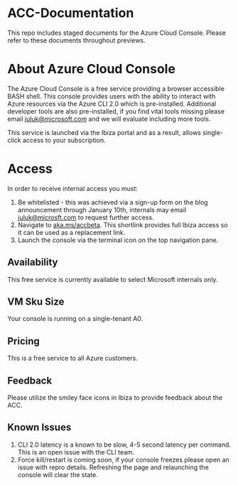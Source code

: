 # ACC-Documentation
This repo includes staged documents for the Azure Cloud Console. Please refer to these documents throughout previews.

# About Azure Cloud Console
The Azure Cloud Console is a free service providing a browser accessible BASH shell. This console provides users with the ability to interact with Azure resources via the Azure CLI 2.0 which is pre-installed. Additional developer tools are also pre-installed, if you find vital tools missing please email juluk@microsoft.com and we will evaluate including more tools. 

This service is launched via the Ibiza portal and as a result, allows single-click access to your subscription.

# Access 
In order to receive internal access you must:
1. Be whitelisted - this was achieved via a sign-up form on the blog announcement through January 10th, internals may email juluk@microsft.com to request further access.
2. Navigate to [aka.ms/accbeta](www.aka.ms/accbeta). This shortlink provides full Ibiza access so it can be used as a replacement link.
3. Launch the console via the terminal icon on the top navigation pane.

## Availability
This free service is currently available to select Microsoft internals only.

## VM Sku Size
Your console is running on a single-tenant A0.

## Pricing
This is a free service to all Azure customers.

## Feedback
Please utilize the smiley face icons in Ibiza to provide feedback about the ACC.

## Known Issues
1. CLI 2.0 latency is a known to be slow, 4-5 second latency per command. This is an open issue with the CLI team.
2. Force kill/restart is coming soon, if your console freezes please open an issue with repro details. Refreshing the page and relaunching the console will clear the state.

